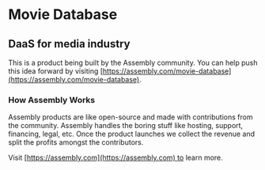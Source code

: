 # Movie Database

## DaaS for media industry

This is a product being built by the Assembly community. You can help push this idea forward by visiting [https://assembly.com/movie-database](https://assembly.com/movie-database).

### How Assembly Works

Assembly products are like open-source and made with contributions from the community. Assembly handles the boring stuff like hosting, support, financing, legal, etc. Once the product launches we collect the revenue and split the profits amongst the contributors.

Visit [https://assembly.com](https://assembly.com) to learn more.
